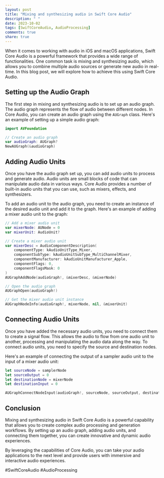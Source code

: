 ```yaml
---
layout: post
title: "Mixing and synthesizing audio in Swift Core Audio"
description: " "
date: 2023-10-02
tags: [SwiftCoreAudio, AudioProcessing]
comments: true
share: true
---
```


When it comes to working with audio in iOS and macOS applications, Swift Core Audio is a powerful framework that provides a wide range of functionalities. One common task is mixing and synthesizing audio, which allows you to combine multiple audio sources or generate new audio in real-time. In this blog post, we will explore how to achieve this using Swift Core Audio.

## Setting up the Audio Graph

The first step in mixing and synthesizing audio is to set up an audio graph. The audio graph represents the flow of audio between different nodes. In Core Audio, you can create an audio graph using the `AUGraph` class. Here's an example of setting up a simple audio graph:

```swift
import AVFoundation

// Create an audio graph
var audioGraph: AUGraph?
NewAUGraph(&audioGraph)
```

## Adding Audio Units

Once you have the audio graph set up, you can add audio units to process and generate audio. Audio units are small blocks of code that can manipulate audio data in various ways. Core Audio provides a number of built-in audio units that you can use, such as mixers, effects, and synthesizers.

To add an audio unit to the audio graph, you need to create an instance of the desired audio unit and add it to the graph. Here's an example of adding a mixer audio unit to the graph:

```swift
// Add a mixer audio unit
var mixerNode: AUNode = 0
var mixerUnit: AudioUnit?

// Create a mixer audio unit
var mixerDesc = AudioComponentDescription(
    componentType: kAudioUnitType_Mixer,
    componentSubType: kAudioUnitSubType_MultiChannelMixer,
    componentManufacturer: kAudioUnitManufacturer_Apple,
    componentFlags: 0,
    componentFlagsMask: 0
)
AUGraphAddNode(audioGraph!, &mixerDesc, &mixerNode)

// Open the audio graph
AUGraphOpen(audioGraph!)

// Get the mixer audio unit instance
AUGraphNodeInfo(audioGraph!, mixerNode, nil, &mixerUnit)
```

## Connecting Audio Units

Once you have added the necessary audio units, you need to connect them to create a signal flow. This allows the audio to flow from one audio unit to another, processing and manipulating the audio data along the way. To connect audio units, you need to specify the source and destination nodes.

Here's an example of connecting the output of a sampler audio unit to the input of a mixer audio unit:

```swift
let sourceNode = samplerNode
let sourceOutput = 0
let destinationNode = mixerNode
let destinationInput = 0

AUGraphConnectNodeInput(audioGraph!, sourceNode, sourceOutput, destinationNode, destinationInput)
```

## Conclusion

Mixing and synthesizing audio in Swift Core Audio is a powerful capability that allows you to create complex audio processing and generation workflows. By setting up an audio graph, adding audio units, and connecting them together, you can create innovative and dynamic audio experiences.

By leveraging the capabilities of Core Audio, you can take your audio applications to the next level and provide users with immersive and interactive audio experiences.

#SwiftCoreAudio #AudioProcessing